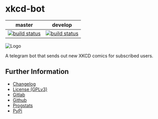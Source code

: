 # xkcd-bot
|master|develop|
|:----:|:-----:|
|[![build status](https://gitlab.namibsun.net/namibsun/python/xkcd-bot/badges/master/build.svg)](https://gitlab.namibsun.net/namibsun/python/xkcd-bot/commits/master)|[![build status](https://gitlab.namibsun.net/namibsun/python/xkcd-bot/badges/develop/build.svg)](https://gitlab.namibsun.net/namibsun/python/xkcd-bot/commits/develop)|

![Logo](resources/logo-readme.png)

A telegram bot that sends out new XKCD comics for subscribed users.

## Further Information

* [Changelog](CHANGELOG)
* [License (GPLv3)](LICENSE)
* [Gitlab](https://gitlab.namibsun.net/namibsun/python/xkcd-bot)
* [Github](https://github.com/namboy94/xkcd-bot)
* [Progstats](https://progstats.namibsun.net/projects/xkcd-bot)
* [PyPi](https://pypi.org/project/xkcd-bot)
